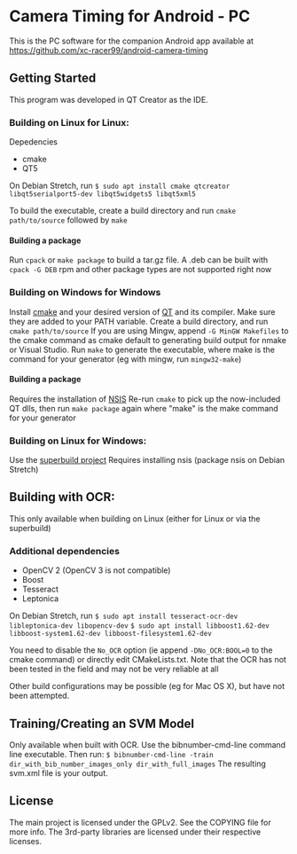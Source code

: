 # Camera Timing for Android - PC

This is the PC software for the companion Android app available at
https://github.com/xc-racer99/android-camera-timing

## Getting Started
This program was developed in QT Creator as the IDE.

### Building on Linux for Linux:

Depedencies
- cmake
- QT5

On Debian Stretch, run
`$ sudo apt install cmake qtcreator libqt5serialport5-dev libqt5widgets5 libqt5xml5`

To build the executable, create a build directory and run
`cmake path/to/source` followed by `make`

#### Building a package
Run `cpack` or `make package` to build a tar.gz file.
A .deb can be built with `cpack -G DEB`
rpm and other package types are not supported right now

### Building on Windows for Windows
Install [cmake](https://cmake.org/) and your desired version of [QT](https://www.qt.io/download) and its compiler.
Make sure they are added to your PATH variable.  Create a build directory, and run
`cmake path/to/source`
If you are using Mingw, append `-G MinGW Makefiles` to the cmake command as cmake
default to generating build output for nmake or Visual Studio. 
Run `make` to generate the executable, where make is the command for your generator
(eg with mingw, run `mingw32-make`)

#### Building a package
Requires the installation of [NSIS](http://nsis.sourceforge.net/Download/)
Re-run `cmake` to pick up the now-included QT dlls, then run `make package`
again where "make" is the make command for your generator

### Building on Linux for Windows:
Use the [superbuild project](https://github.com/xc-racer99/android-camera-timing-superbuild)
Requires installing nsis (package nsis on Debian Stretch)

## Building with OCR:
This only available when building on Linux (either for Linux or via the superbuild)

### Additional dependencies
- OpenCV 2 (OpenCV 3 is not compatible)
- Boost
- Tesseract
- Leptonica

On Debian Stretch, run
`$ sudo apt install tesseract-ocr-dev libleptonica-dev libopencv-dev`
`$ sudo apt install libboost1.62-dev libboost-system1.62-dev libboost-filesystem1.62-dev`

You need to disable the `No_OCR` option (ie append `-DNo_OCR:BOOL=0` to the cmake command)
or directly edit CMakeLists.txt.  Note that the OCR has not been tested in the field
and may not be very reliable at all

Other build configurations may be possible (eg for Mac OS X), but have not been attempted.

## Training/Creating an SVM Model
Only available when built with OCR.
Use the bibnumber-cmd-line command line executable.  Then run:
`$ bibnumber-cmd-line -train dir_with_bib_number_images_only dir_with_full_images`
The resulting svm.xml file is your output.

## License
The main project is licensed under the GPLv2.  See the COPYING file for more info.
The 3rd-party libraries are licensed under their respective licenses.
